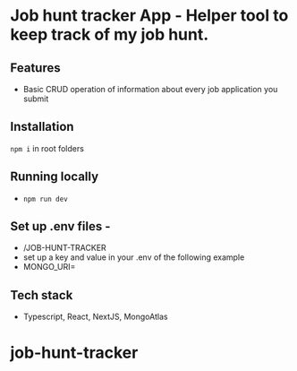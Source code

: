 # Job hunt tracker App - Helper tool to keep track of my job hunt.

## Features

- Basic CRUD operation of information about every job application you submit

## Installation

`npm i` in root folders

## Running locally

- `npm run dev`

## Set up .env files -

- /JOB-HUNT-TRACKER
- set up a key and value in your .env of the following example
- MONGO_URI=<your mongo uri either local mongodb or mongoatlas uri >

## Tech stack

- Typescript, React, NextJS, MongoAtlas
# job-hunt-tracker
